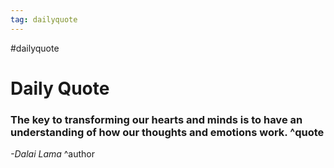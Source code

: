```yaml
---
tag: dailyquote
---
```


#dailyquote

# Daily Quote

### The key to transforming our hearts and minds is to have an understanding of how our thoughts and emotions work. ^quote
*-Dalai Lama* ^author
